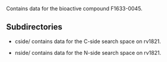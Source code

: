 Contains data for the bioactive compound F1633-0045.

## Subdirectories

- cside/ contains data for the C-side search space on rv1821.

- nside/ contains data for the N-side search space on rv1821.

